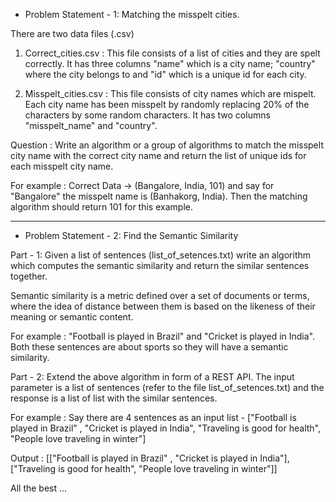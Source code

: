 * Problem Statement - 1: Matching the misspelt cities.

There are two data files (.csv)
1. Correct_cities.csv : This file consists of a list of cities and they are spelt correctly. It has three columns "name" which is a city name; "country" where the city belongs to and "id" which is a unique id for each city.

2. Misspelt_cities.csv : This file consists of city names which are mispelt. Each city name has been misspelt by randomly replacing 20% of the characters by some random characters. It has two columns "misspelt_name" and "country".

Question : Write an algorithm or a group of algorithms to match the misspelt city name with the correct city name and return the list of unique ids for each misspelt city name.

For example : Correct Data -> (Bangalore, India, 101) and say for "Bangalore" the misspelt name is (Banhakorg, India). Then the matching algorithm should return 101 for this example.

-----------------------------------------------------------------------------------------

* Problem Statement - 2: Find the Semantic Similarity

Part - 1:
Given a list of sentences (list_of_setences.txt) write an algorithm which computes the semantic similarity and return the similar sentences together.

Semantic similarity is a metric defined over a set of documents or terms, where the idea of distance between them is based on the likeness of their meaning or semantic content.

For example : "Football is played in Brazil" and "Cricket is played in India". Both these sentences are about sports so they will have a semantic similarity.

Part - 2:
Extend the above algorithm in form of a REST API. The input parameter is a list of sentences (refer to the file list_of_setences.txt) and the response is a list of list with the similar sentences. 

For example : Say there are 4 sentences as an input list - 
["Football is played in Brazil" ,
"Cricket is played in India",
"Traveling is good for health",
"People love traveling in winter"]

Output : [["Football is played in Brazil" , "Cricket is played in India"], ["Traveling is good for health", "People love traveling in winter"]]


All the best ...
